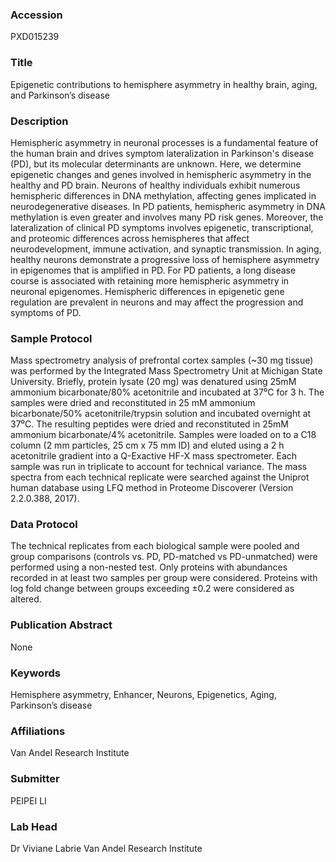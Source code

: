 ### Accession
PXD015239

### Title
Epigenetic contributions to hemisphere asymmetry in healthy brain, aging, and Parkinson’s disease

### Description
Hemispheric asymmetry in neuronal processes is a fundamental feature of the human brain and drives symptom lateralization in Parkinson's disease (PD), but its molecular determinants are unknown. Here, we determine epigenetic changes and genes involved in hemispheric asymmetry in the healthy and PD brain. Neurons of healthy individuals exhibit numerous hemispheric differences in DNA methylation, affecting genes implicated in neurodegenerative diseases. In PD patients, hemispheric asymmetry in DNA methylation is even greater and involves many PD risk genes. Moreover, the lateralization of clinical PD symptoms involves epigenetic, transcriptional, and proteomic differences across hemispheres that affect neurodevelopment, immune activation, and synaptic transmission. In aging, healthy neurons demonstrate a progressive loss of hemisphere asymmetry in epigenomes that is amplified in PD. For PD patients, a long disease course is associated with retaining more hemispheric asymmetry in neuronal epigenomes. Hemispheric differences in epigenetic gene regulation are prevalent in neurons and may affect the progression and symptoms of PD.

### Sample Protocol
Mass spectrometry analysis of prefrontal cortex samples (~30 mg tissue) was performed by the Integrated Mass Spectrometry Unit at Michigan State University. Briefly, protein lysate (20 mg) was denatured using 25mM ammonium bicarbonate/80% acetonitrile and incubated at 37⁰C for 3 h. The samples were dried and reconstituted in 25 mM ammonium bicarbonate/50% acetonitrile/trypsin solution and incubated overnight at 37⁰C. The resulting peptides were dried and reconstituted in 25mM ammonium bicarbonate/4% acetonitrile. Samples were loaded on to a C18 column (2 mm particles, 25 cm x 75 mm ID) and eluted using a 2 h acetonitrile gradient into a Q-Exactive HF-X mass spectrometer. Each sample was run in triplicate to account for technical variance. The mass spectra from each technical replicate were searched against the Uniprot human database using LFQ method in Proteome Discoverer (Version 2.2.0.388, 2017).

### Data Protocol
The technical replicates from each biological sample were pooled and group comparisons (controls vs. PD, PD-matched vs PD-unmatched) were performed using a non-nested test. Only proteins with abundances recorded in at least two samples per group were considered. Proteins with log fold change between groups exceeding ±0.2 were considered as altered.

### Publication Abstract
None

### Keywords
Hemisphere asymmetry, Enhancer, Neurons, Epigenetics, Aging, Parkinson’s disease

### Affiliations
Van Andel Research Institute

### Submitter
PEIPEI LI

### Lab Head
Dr Viviane Labrie
Van Andel Research Institute


